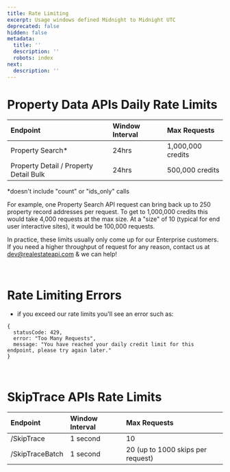 ```yaml
---
title: Rate Limiting
excerpt: Usage windows defined Midnight to Midnight UTC
deprecated: false
hidden: false
metadata:
  title: ''
  description: ''
  robots: index
next:
  description: ''
---
```

# Property Data APIs Daily Rate Limits

| Endpoint                               | Window Interval | Max Requests      |
| :------------------------------------- | :-------------- | :---------------- |
| Property Search\*                      | 24hrs           | 1,000,000 credits |
| Property Detail / Property Detail Bulk | 24hrs           | 500,000 credits   |

\*doesn't include "count" or "ids\_only" calls

For example, one Property Search API request can bring back up to 250 property record addresses per request. To get to 1,000,000 credits this would take 4,000 requests at the max size. At a "size" of 10 (typical for end user interactive sites), it would be 100,000 requests.

In practice, these limits usually only come up for our Enterprise customers. If you need a higher throughput of request for any reason, contact us at [dev@realestateapi.com](mailto:dev@realestateapi.com) & we can help!

<br />

# Rate Limiting Errors

* if you exceed our rate limits you'll see an error such as:

```
{
  statusCode: 429,
  error: "Too Many Requests",
  message: "You have reached your daily credit limit for this endpoint, please try again later."
}
```

<br />

# SkipTrace APIs Rate Limits

| Endpoint        | Window Interval | Max Requests                      |
| :-------------- | :-------------- | :-------------------------------- |
| /SkipTrace      | 1 second        | 10                                |
| /SkipTraceBatch | 1 second        | 20 (up to 1000 skips per request) |
